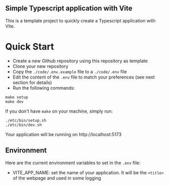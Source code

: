 ## Simple Typescript application with Vite

This is a template project to quickly create a Typescript application with Vite.

# Quick Start

- Create a new Github repository using this repository as template
- Clone your new repository
- Copy the `./code/.env.example` file to a `./code/.env` file
- Edit the content of the `.env` file to match your preferences (see next section for details)
- Run the following commands:

```
make setup
make dev
```

If you don't have `make` on your machine, simply run:

```
./etc/bin/setup.sh
./etc/bin/dev.sh
```

Your application will be running on http://localhost:5173

## Environment

Here are the current environment variables to set in the `.env` file:

- VITE_APP_NAME: set the name of your application. It will be the `<title>` of the webpage and used in some logging
